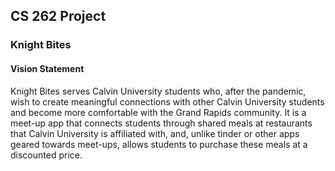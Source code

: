 ## CS 262 Project

### Knight Bites

#### Vision Statement

Knight Bites serves Calvin University students who, after the pandemic, wish to create meaningful connections with other Calvin University students and become more comfortable with the Grand Rapids community. It is a meet-up app that connects students through shared meals at restaurants that Calvin University is affiliated with, and, unlike tinder or other apps geared towards meet-ups, allows students to purchase these meals at a discounted price.